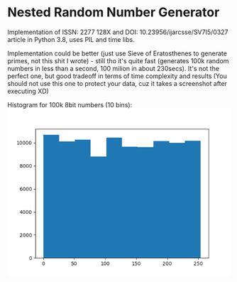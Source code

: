 # Nested Random Number Generator 
Implementation of ISSN: 2277 128X and DOI: 10.23956/ijarcsse/SV7I5/0327 article in Python 3.8, uses PIL and time libs.

Implementation could be better (just use Sieve of Eratosthenes to generate primes, not this shit I wrote) - still tho it's quite fast (generates 100k random numbers in less than a second, 100 milion in about 230secs). It's not the perfect one, but good tradeoff in terms of time complexity and results (You should not use this one to protect your data, cuz it takes a screenshot after executing XD)

Histogram for 100k 8bit numbers (10 bins):
![Histogram](https://raw.githubusercontent.com/loboda4450/RNG/master/hist.png)

